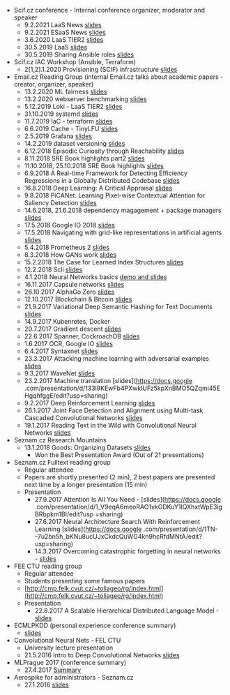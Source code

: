 * Scif.cz conference - Internal conference organizer, moderator and speaker
  * 9.2.2021 LaaS News [slides](https://docs.google.com/presentation/d/1ztsNBi5F_UY0ncqItR8wZowWs3k7hE1zgBzg93P2nv8/edit?usp=sharing)
  * 9.2.2021 ESaaS News [slides](https://docs.google.com/presentation/d/1VFzrKdLVz0lg6FvpYOOfXNfGVChEtOIlYfH7mH34or8/edit?usp=sharing)
  * 3.6.2020 LaaS TIER2 [slides](https://docs.google.com/presentation/d/1c_-zA5gQQunWojl2QDweEAK-UYjwAc7c_uuA-WM6DoI/edit?usp=sharing)
  * 30.5.2019 LaaS [slides](https://docs.google.com/presentation/d/1qZAl-6qLPIc9-qCylA5MEcMxFyEpiklPFtf3sL83ehw/edit?usp=sharing)
  * 30.5.2019 Sharing Ansible roles [slides](https://docs.google.com/presentation/d/1wsNCnE5t0j8D5OfEf76_0wQDH-f4uQGY7K6wdrhIJpQ/edit?usp=sharing)
* Scif.cz IAC Workshop (Ansible, Terraform)
  * 2\[1,2].1.2020 Provisioning (SCIF) infrastructure [slides](https://docs.google.com/presentation/d/1DrKEG3zNYIEMhaa48ij-s_sjtXsaj0JiofaUxMgKtiQ/edit?usp=sharing)
* Email.cz Reading Group (internal Email.cz talks about academic papers - creator, organizer, speaker)
  * 13.2.2020 ML fairness [slides](https://docs.google.com/presentation/d/1ATST6yFIS9l5y9zc8CYbYDlxOfajiMQNyEPyM5jDFQw/edit?usp=sharing)
  * 13.2.2020 webserver benchmarking [slides](https://docs.google.com/presentation/d/16bjFU2_qKT5-seNp9HW1XZgeQFwTNpHDxIsTC3QKDa0/edit?usp=sharing)
  * 5.12.2019 Loki - LaaS TIER2 [slides](https://docs.google.com/presentation/d/1QyF_qhFq1PzSB8o-lFrsmWxxOUSoXND_nMGEX7Va7-A/edit?usp=sharing)
  * 31.10.2019 systemd [slides](https://docs.google.com/presentation/d/1WCuTlppu4A8cLO67RWM9VmrVK8tm3DUonwlFz4J6qL8/edit?usp=sharing)
  * 11.7.2019 IaC - terraform [slides](https://docs.google.com/presentation/d/1IRv5ZF2YFebbXkaLFneMCl1coOVvvCqwsPlC58BJLHs/edit?usp=sharing)
  * 6.6.2019 Cache - TinyLFU [slides](https://docs.google.com/presentation/d/1Vg1PNTC6hZ3lP3jCZZ6iWnySZAxlbtSbUs-VJkA7MdI/edit?usp=sharing)
  * 2.5.2019 Grafana [slides](https://docs.google.com/presentation/d/1qiitde6WZzbqfeH9jXzK72LTF3SmMZ9ZX047cRnPo8I/edit?usp=sharing)
  * 14.2.2019 dataset versioning [slides](https://docs.google.com/presentation/d/1OGysokW8IEiJcFzsZZl-Im0IvvoNQRIKlAoGsI7wrIw/edit?usp=sharing)
  * 6.12.2018 Episodic Curiosity through Reachability [slides](https://docs.google.com/presentation/d/1jGYPwNkimBiVmuVK9kp6xGZ7JR5XS6GdcQUE6mSBAYU/edit#slide=id.p)
  * 8.11.2018 SRE Book highlights part2 [slides](https://docs.google.com/presentation/d/1WIrkMa2nBGVOzG0UUf8YoFbq0MDBnO7Ma2y1WiY5aRg/edit?usp=sharing)
  * 11.10.2018, 25.10.2018 SRE Book highlights [slides](https://docs.google.com/presentation/d/1WIrkMa2nBGVOzG0UUf8YoFbq0MDBnO7Ma2y1WiY5aRg/edit?usp=sharing)
  * 6.9.2018 A Real-time Framework for Detecting Efficiency Regressions in a Globally Distributed Codebase [slides](https://docs.google.com/presentation/d/1C8D8dNmxWhZ6xDk6iLh6h4nrklsX1hksM9EQAkun9TI/edit?usp=sharing)
  * 16.8.2018 Deep Learning: A Critical Appraisal [slides](https://docs.google.com/presentation/d/1HDCxxPQ54ovtk2SnKh0kMezZCbWIjgcBzD9xazzu-og/edit?usp=sharing)
  * 9.8.2018 PiCANet: Learning Pixel-wise Contextual Attention for Saliency Detection [slides](https://docs.google.com/presentation/d/1mT3J4xkLLgiJV7jKRojqqx8P9F2XcSgZwk4DUDvDnSI/edit?usp=sharing)
  * 14.6.2018, 21.6.2018 dependency magagement + package managers [slides](https://docs.google.com/presentation/d/1oMlZWZ5x_6bG83z9rcFPrWgXbGaA--LrdXco883PUDY/edit?usp=sharing)
  * 17.5.2018 Google IO 2018 [slides](https://docs.google.com/presentation/d/1qS79-NhQ3ZuX4NoZsMGJo_0zxrPXwrSeiDRTIy2RGvU/edit?usp=sharing)
  * 17.5.2018 Navigating with grid-like representations in artificial agents [slides](https://docs.google.com/presentation/d/1PFoVJWFxYPzM0UII_NsUIe9L1MaDJeGZoVBGTNDAYlY/edit?usp=sharing)
  * 5.4.2018 Prometheus 2 [slides](https://docs.google.com/presentation/d/13dxStRj-aCvwTFSxcmL5SoTibCR5XA2CflakcjfzOxY/edit?usp=sharing)
  * 8.3.2018 How GANs work [slides](https://docs.google.com/presentation/d/1EeZyCsSC4SInHORtfnspV3cmw1q4XwFXZtgicThFdMk/edit?usp=sharing)
  * 15.2.2018 The Case for Learned Index Structures [slides](https://docs.google.com/presentation/d/1jGlT443sxdBodQ40F8b3JgJGoVfwVORg-7h6cm1Uv5U/edit?usp=sharing)
  * 12.2.2018 Scli [slides](https://docs.google.com/presentation/d/11-Lq0-SxkvEgCHrjY3RGR5JI4ZdMZfqqNCiLfPkjtg4/edit?usp=sharing)
  * 4.1.2018 Neural Networks basics [demo and slides](https://github.com/tivvit/nn-basics)
  * 16.11.2017 Capsule networks [slides](https://docs.google.com/presentation/d/152ffc-Dyb--bgGWsorLut43oM4vjFWMnb-cUAlwgoiI/edit?usp=sharing)
  * 26.10.2017 AlphaGo Zero [slides](https://docs.google.com/presentation/d/16-SL3y63V91gnlqLwpL6XI7ZldjNhgzlWP85UwnS0Xo/edit?usp=sharing)
  * 12.10.2017 Blockchain & Bitcoin [slides](https://docs.google.com/presentation/d/1BqJTZg4tpSogbQOFg6Nm4_dL08kQrXj1IIXLx-dXoHk/edit?usp=sharing)
  * 21.9.2017 Variational Deep Semantic Hashing for Text Documents [slides](https://docs.google.com/presentation/d/11wLON-JoLzLw6-vBFgFp7fnn6HlTdANhZkZ4B_ja7dU/edit?usp=sharing) 
  * 14.9.2017 Kubenretes, Docker
  * 20.7.2017 Gradient descent [slides](https://docs.google.com/presentation/d/19cQmhD2qkPu6AzICiSu4fnb15ITdHQU2tEh_PdkROtc/edit?usp=sharing)
  * 22.6.2017 Spanner, CockroachDB [slides](https://docs.google.com/presentation/d/1y1HZxkrhq05uYpGaZDUTnZ2FE79Q-zIwwlGVhoomOIU/edit?usp=sharing)
  * 1.6.2017 OCR, Google IO 
  [slides](https://docs.google.com/presentation/d/197a3RTBVdXqKd65XmBfYmt4w7ETe3zGm0TOkCCljL8E/edit?usp=sharing)
  * 6.4.2017 Syntaxnet [slides](https://docs.google.com/presentation/d/1zMl631lq39OJXYJdrK31dYhHM7UI3wg7VR-pwrN2o48/edit?usp=sharing)
  * 23.3.2017 Attacking machine learning with adversarial examples [slides](https://docs.google.com/presentation/d/1tL3qNnB8ZcE2uhedekdSeqJnPz6wM_yJPpEgqTb7gsQ/edit?usp=sharing)
  * 9.3.2017 WaveNet [slides](https://docs.google.com/presentation/d/1POh_45F-vRA0J2k-ZXO_JUDDtLpQF80U6sAnrN0SG3c/edit?usp=sharing)
  * 23.2.2017 Machine translation [slides](https://docs.google
  .com/presentation/d/133l9KEwFb4PXwkIUFz5kpXnBMO5QZqmi45EHgqhfggE/edit?usp=sharing)
  * 9.2.2017 Deep Reinforcement Learning [slides](https://docs.google.com/presentation/d/1N9FFjTs4bxoh_3UiCLRc3fIXVw4NmzCDgADU1-BqJRk/edit?usp=sharing)
  * 26.1.2017 Joint Face Detection and Alignment using Multi-task Cascaded 
  Convolutional Networks [slides](https://docs.google.com/presentation/d/1Glik12iMa_ESdXraK1SonyDpowwqx1h3_nky-0Pj3mg/edit?usp=sharing)
  * 19.1.2017 Reading Text in the Wild with Convolutional Neural Networks [slides](https://docs.google.com/presentation/d/1-cCkxutsvkmie5DRS7m3VrnRFQtgPsh5EmNU4X26DXY/edit?usp=sharing)
* Seznam.cz Research Mountains
  * 13.1.2018 Goods: Organizing Datasets [slides](https://docs.google.com/presentation/d/1nOfF1214DTSCq0O36_YlkA-cOc588s-nWtBxtvmRiS4/edit?usp=sharing)
    * Won the Best Presentation Award (Out of 21 presentations)
* Seznam.cz Fulltext reading group
  * Regular attendee
  * Papers are shortly presented (2 min), 2 best papers are presented next 
  time by a longer presentation (15 min) 
  * Presentation
    * 27.9.2017 Attention Is All You Need - [slides](https://docs.google
    .com/presentation/d/1_V9eqA6meoRAO1vkGDKuY1IQXhxtWpE3lgBRbpkm1BI/edit?usp
    =sharing)
    * 27.6.2017 Neural Architecture Search With Reinforcement Learning 
    [slides](https://docs.google
    .com/presentation/d/1TN--7u2bn5h_bKNu8ucUJxCkdcQuWG4kn9hcRfdMNtA/edit?usp=sharing)
    * 14.3.2017 Overcoming catastrophic forgetting in neural networks - 
    [slides](https://docs.google.com/presentation/d/1eKpdz48xDPJccEwHClRn36HZ_8HQjXWuJrIettNGIwk/edit?usp=sharing)
* FEE CTU reading group
   * Regular attendee
   * Students presenting some famous papers
   * [http://cmp.felk.cvut.cz/~toliageo/rg/index.html](http://cmp.felk.cvut.cz/~toliageo/rg/index.html)
   * Presentation
     * 22.8.2017 A Scalable Hierarchical Distributed Language Model - 
     [slides](https://docs.google.com/presentation/d/1VnMNgpvlaCV9YLO5j9lqSkalpS1QvW7q1Z6tQLkd5a0/edit?usp=sharing)
* ECMLPKDD (personal experience conference summary)
  * [slides](https://docs.google.com/presentation/d/1XMPR36uDk7ktaFXc6HGfyEStisacZTowQJpreDo9P1E/edit?usp=sharing)
* Convolutional Neural Nets - FEL CTU
  * University lecture presentation
  * 21.5.2016 Intro to Deep Convolutional Networks 
  [slides](https://docs.google.com/presentation/d/1MlwdF9PsQ7YMaKDpmFogr4rW5m9P9Ygc-Br_4NPNusk/edit?usp=sharing)
* MLPrague 2017 (conference summary)
  * 27.4.2017 [Summary](https://docs.google.com/document/d/1WI6YOpZ9GgtvIxYS3F5KPYVzlWPKl6-iDY3Lp2I4A9o/edit?usp=sharing)
* Aerospike for administrators - Seznam.cz
  * 27.1.2016 [slides](https://docs.google.com/presentation/d/1yk6p_JYBgQGv2xLOXfkgk1R7-cuboMnMF-hHgExs7RQ/edit?usp=sharing)